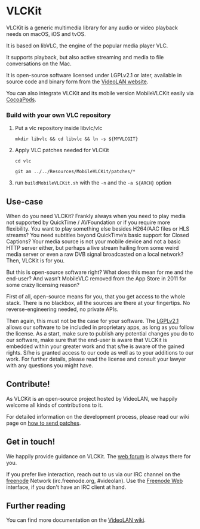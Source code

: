 # VLCKit

VLCKit is a generic multimedia library for any audio or video playback needs on macOS, iOS and tvOS.

It is based on libVLC, the engine of the popular media player VLC.

It supports playback, but also  active streaming and media to file conversations on the Mac.

It is open-source software licensed under LGPLv2.1 or later, available in source code and binary form from the [VideoLAN website].

You can also integrate VLCKit and its mobile version MobileVLCKit easily via [CocoaPods].

### Build with your own VLC repository
1. Put a vlc repository inside libvlc/vlc
     
    `mkdir libvlc && cd libvlc && ln -s ${MYVLCGIT}`

2. Apply VLC patches needed for VLCKit
     
    `cd vlc`
    
    `git am ../../Resources/MobileVLCKit/patches/* `

3. run `buildMobileVLCKit.sh` with the `-n` and the `-a ${ARCH}` option 

## Use-case

When do you need VLCKit? Frankly always when you need to play media not supported by QuickTime / AVFoundation or if you require more flexibility. You want to play something else besides H264/AAC files or HLS streams? You need subtitles beyond QuickTime’s basic support for Closed Captions? Your media source is not your mobile device and not a basic HTTP server either, but perhaps a live stream hailing from some weird media server or even a raw DVB signal broadcasted on a local network? Then, VLCKit is for you.

But this is open-source software right? What does this mean for me and the end-user? And wasn’t MobileVLC removed from the App Store in 2011 for some crazy licensing reason?

First of all, open-source means for you, that you get access to the whole stack. There is no blackbox, all the sources are there at your fingertips. No reverse-engineering needed, no private APIs.

Then again, this must not be the case for your software. The [LGPLv2.1] allows our software to be included in proprietary apps, as long as you follow the license. As a start, make sure to publish any potential changes you do to our software, make sure that the end-user is aware that VLCKit is embedded within your greater work and that s/he is aware of the gained rights. S/he is granted access to our code as well as to your additions to our work. For further details, please read the license and consult your lawyer with any questions you might have.

## Contribute!

As VLCKit is an open-source project hosted by VideoLAN, we happily welcome all kinds of contributions to it.

For detailed information on the development process, please read our wiki page on [how to send patches].

## Get in touch!

We happily provide guidance on VLCKit. The [web forum] is always there for you.

If you prefer live interaction, reach out to us via our IRC channel on the [freenode] Network (irc.freenode.org, #videolan). Use the [Freenode Web] interface, if you don't have an IRC client at hand.

## Further reading

You can find more documentation on the [VideoLAN wiki].

   [VideoLAN website]: <http://www.videolan.org/>
   [CocoaPods]: <http://cocoapods.org/>
   [VideoLAN wiki]: <https://wiki.videolan.org/VLCKit/>
   [LGPLv2.1]: <http://opensource.org/licenses/LGPL-2.1>
   [how to send patches]: <https://wiki.videolan.org/Sending_Patches_VLC/>
   [web forum]: <http://forum.videolan.org>
   [freenode]: <http://www.freenode.net/>
   [Freenode Web]: <http://webchat.freenode.net/>
